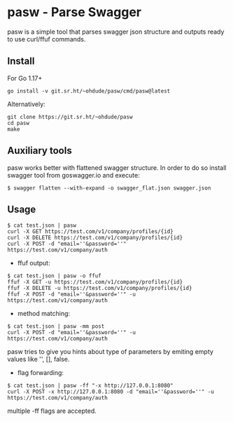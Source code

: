 # pasw - Parse Swagger

pasw is a simple tool that parses swagger json structure and outputs ready to use curl/ffuf commands.

## Install

For Go 1.17+

```
go install -v git.sr.ht/~ohdude/pasw/cmd/pasw@latest
```

Alternatively:

```
git clone https://git.sr.ht/~ohdude/pasw
cd pasw
make
```

## Auxiliary tools 

pasw works better with flattened swagger structure.
In order to do so install swagger tool from goswagger.io and execute:
```
$ swagger flatten --with-expand -o swagger_flat.json swagger.json
```

## Usage

```
$ cat test.json | pasw
curl -X GET https://test.com/v1/company/profiles/{id}
curl -X DELETE https://test.com/v1/company/profiles/{id}
curl -X POST -d "email=''&password=''" https://test.com/v1/company/auth
```

* ffuf output:

```
$ cat test.json | pasw -o ffuf
ffuf -X GET -u https://test.com/v1/company/profiles/{id}
ffuf -X DELETE -u https://test.com/v1/company/profiles/{id}
ffuf -X POST -d "email=''&password=''" -u https://test.com/v1/company/auth
```

* method matching:

```
$ cat test.json | pasw -mm post
curl -X POST -d "email=''&password=''" -u https://test.com/v1/company/auth
```

pasw tries to give you hints about type of parameters by emiting empty values like '', [], false.

* flag forwarding:

```
$ cat test.json | pasw -ff "-x http://127.0.0.1:8080"
curl -X POST -x http://127.0.0.1:8080 -d "email=''&password=''" -u https://test.com/v1/company/auth
```

multiple -ff flags are accepted.
